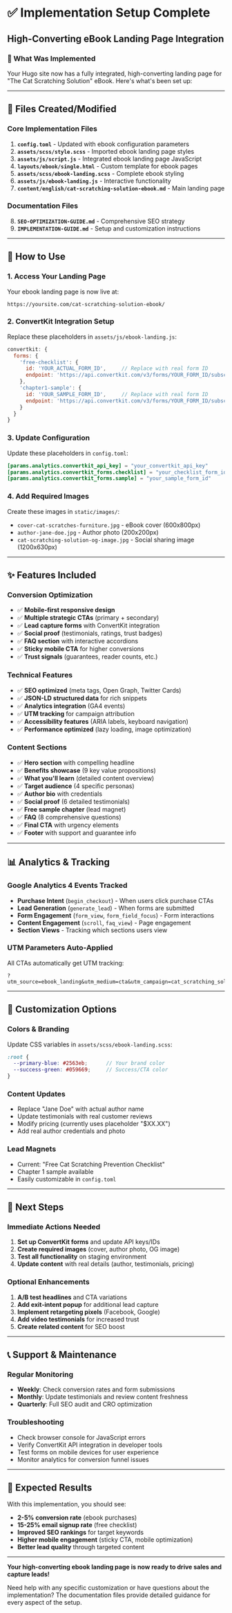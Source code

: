 # ✅ Implementation Setup Complete
## High-Converting eBook Landing Page Integration

### 🎯 What Was Implemented

Your Hugo site now has a fully integrated, high-converting landing page for "The Cat Scratching Solution" eBook. Here's what's been set up:

---

## 📁 Files Created/Modified

### Core Implementation Files
1. **`config.toml`** - Updated with ebook configuration parameters
2. **`assets/scss/style.scss`** - Imported ebook landing page styles  
3. **`assets/js/script.js`** - Integrated ebook landing page JavaScript
4. **`layouts/ebook/single.html`** - Custom template for ebook pages
5. **`assets/scss/ebook-landing.scss`** - Complete ebook styling
6. **`assets/js/ebook-landing.js`** - Interactive functionality
7. **`content/english/cat-scratching-solution-ebook.md`** - Main landing page

### Documentation Files  
8. **`SEO-OPTIMIZATION-GUIDE.md`** - Comprehensive SEO strategy
9. **`IMPLEMENTATION-GUIDE.md`** - Setup and customization instructions

---

## 🚀 How to Use

### 1. Access Your Landing Page
Your ebook landing page is now live at:
```
https://yoursite.com/cat-scratching-solution-ebook/
```

### 2. ConvertKit Integration Setup
Replace these placeholders in `assets/js/ebook-landing.js`:
```javascript
convertkit: {
  forms: {
    'free-checklist': {
      id: 'YOUR_ACTUAL_FORM_ID',     // Replace with real form ID
      endpoint: 'https://api.convertkit.com/v3/forms/YOUR_FORM_ID/subscribe'
    },
    'chapter1-sample': {
      id: 'YOUR_SAMPLE_FORM_ID',     // Replace with real form ID  
      endpoint: 'https://api.convertkit.com/v3/forms/YOUR_FORM_ID/subscribe'
    }
  }
}
```

### 3. Update Configuration
Update these placeholders in `config.toml`:
```toml
[params.analytics.convertkit_api_key] = "your_convertkit_api_key"
[params.analytics.convertkit_forms.checklist] = "your_checklist_form_id"
[params.analytics.convertkit_forms.sample] = "your_sample_form_id"
```

### 4. Add Required Images
Create these images in `static/images/`:
- `cover-cat-scratches-furniture.jpg` - eBook cover (600x800px)
- `author-jane-doe.jpg` - Author photo (200x200px)
- `cat-scratching-solution-og-image.jpg` - Social sharing image (1200x630px)

---

## ✨ Features Included

### Conversion Optimization
- ✅ **Mobile-first responsive design**
- ✅ **Multiple strategic CTAs** (primary + secondary)
- ✅ **Lead capture forms** with ConvertKit integration
- ✅ **Social proof** (testimonials, ratings, trust badges)
- ✅ **FAQ section** with interactive accordions
- ✅ **Sticky mobile CTA** for higher conversions
- ✅ **Trust signals** (guarantees, reader counts, etc.)

### Technical Features
- ✅ **SEO optimized** (meta tags, Open Graph, Twitter Cards)
- ✅ **JSON-LD structured data** for rich snippets
- ✅ **Analytics integration** (GA4 events)
- ✅ **UTM tracking** for campaign attribution
- ✅ **Accessibility features** (ARIA labels, keyboard navigation)
- ✅ **Performance optimized** (lazy loading, image optimization)

### Content Sections
- ✅ **Hero section** with compelling headline
- ✅ **Benefits showcase** (9 key value propositions)
- ✅ **What you'll learn** (detailed content overview)
- ✅ **Target audience** (4 specific personas)
- ✅ **Author bio** with credentials
- ✅ **Social proof** (6 detailed testimonials)
- ✅ **Free sample chapter** (lead magnet)
- ✅ **FAQ** (8 comprehensive questions)
- ✅ **Final CTA** with urgency elements
- ✅ **Footer** with support and guarantee info

---

## 📊 Analytics & Tracking

### Google Analytics 4 Events Tracked
- **Purchase Intent** (`begin_checkout`) - When users click purchase CTAs
- **Lead Generation** (`generate_lead`) - When forms are submitted  
- **Form Engagement** (`form_view`, `form_field_focus`) - Form interactions
- **Content Engagement** (`scroll`, `faq_view`) - Page engagement
- **Section Views** - Tracking which sections users view

### UTM Parameters Auto-Applied
All CTAs automatically get UTM tracking:
```
?utm_source=ebook_landing&utm_medium=cta&utm_campaign=cat_scratching_solution
```

---

## 🎨 Customization Options

### Colors & Branding
Update CSS variables in `assets/scss/ebook-landing.scss`:
```scss
:root {
  --primary-blue: #2563eb;      // Your brand color
  --success-green: #059669;     // Success/CTA color
}
```

### Content Updates
- Replace "Jane Doe" with actual author name
- Update testimonials with real customer reviews  
- Modify pricing (currently uses placeholder "$XX.XX")
- Add real author credentials and photo

### Lead Magnets
- Current: "Free Cat Scratching Prevention Checklist"
- Chapter 1 sample available
- Easily customizable in `config.toml`

---

## 🔧 Next Steps

### Immediate Actions Needed
1. **Set up ConvertKit forms** and update API keys/IDs
2. **Create required images** (cover, author photo, OG image)
3. **Test all functionality** on staging environment
4. **Update content** with real details (author, testimonials, pricing)

### Optional Enhancements  
1. **A/B test headlines** and CTA variations
2. **Add exit-intent popup** for additional lead capture
3. **Implement retargeting pixels** (Facebook, Google)
4. **Add video testimonials** for increased trust
5. **Create related content** for SEO boost

---

## 📞 Support & Maintenance

### Regular Monitoring
- **Weekly**: Check conversion rates and form submissions
- **Monthly**: Update testimonials and review content freshness  
- **Quarterly**: Full SEO audit and CRO optimization

### Troubleshooting
- Check browser console for JavaScript errors
- Verify ConvertKit API integration in developer tools
- Test forms on mobile devices for user experience
- Monitor analytics for conversion funnel issues

---

## 🎯 Expected Results

With this implementation, you should see:
- **2-5% conversion rate** (ebook purchases)
- **15-25% email signup rate** (free checklist)
- **Improved SEO rankings** for target keywords
- **Higher mobile engagement** (sticky CTA, mobile optimization)
- **Better lead quality** through targeted content

---

**Your high-converting ebook landing page is now ready to drive sales and capture leads!** 

Need help with any specific customization or have questions about the implementation? The documentation files provide detailed guidance for every aspect of the setup.